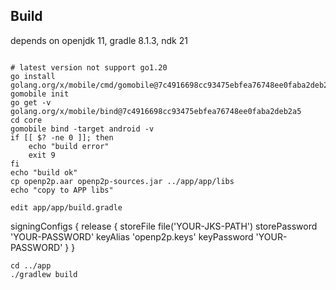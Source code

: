 ## Build
depends on openjdk 11, gradle 8.1.3, ndk 21
```

# latest version not support go1.20
go install golang.org/x/mobile/cmd/gomobile@7c4916698cc93475ebfea76748ee0faba2deb2a5
gomobile init
go get -v golang.org/x/mobile/bind@7c4916698cc93475ebfea76748ee0faba2deb2a5
cd core
gomobile bind -target android -v
if [[ $? -ne 0 ]]; then
    echo "build error"
    exit 9
fi
echo "build ok"
cp openp2p.aar openp2p-sources.jar ../app/app/libs
echo "copy to APP libs"

edit app/app/build.gradle 
```
signingConfigs {
        release {
            storeFile file('YOUR-JKS-PATH')
            storePassword 'YOUR-PASSWORD'
            keyAlias 'openp2p.keys'
            keyPassword 'YOUR-PASSWORD'
        }
    }
```
cd ../app
./gradlew build

```